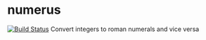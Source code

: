 # numerus
[![Build Status](https://travis-ci.com/FilippoRanza/numerus.svg?branch=master)](https://travis-ci.com/FilippoRanza/numerus)
Convert integers to roman numerals and vice versa
